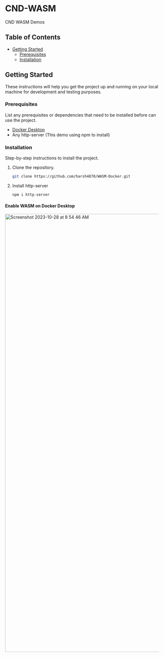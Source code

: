 # CND-WASM
CND WASM Demos 

## Table of Contents
- [Getting Started](#getting-started)
  - [Prerequisites](#prerequisites)
  - [Installation](#installation)

## Getting Started

These instructions will help you get the project up and running on your local machine for development and testing purposes.

### Prerequisites

List any prerequisites or dependencies that need to be installed before can use the project.

- [Docker Desktop](https://www.docker.com/products/docker-desktop/)
- Any http-server (This demo using npm to install)

### Installation

Step-by-step instructions to install the project.

1. Clone the repository.
   ```sh
   git clone https://github.com/harsh4870/WASM-Docker.git
   ```
2. Install http-server
   ```sh
   npm i http-server
   ```

#### Enable WASM on Docker Desktop

<img width="1437" alt="Screenshot 2023-10-28 at 8 54 46 AM" src="https://github.com/harsh4870/CND-WASM/assets/15871000/d941e97c-76b8-4d60-82c4-a3f027e12070">

